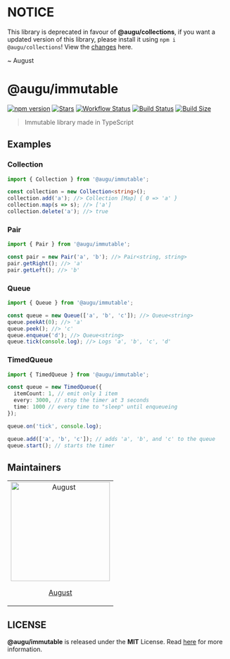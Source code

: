 # NOTICE
This library is deprecated in favour of **@augu/collections**, if you want a updated version of this library, please install it using `npm i @augu/collections`! View the [changes](https://github.com/auguwu/collections#changes-from-0x---1x) here.

~ August

# @augu/immutable 
[![npm version](https://badge.fury.io/js/%40augu%2Fimmutable.svg)](https://badge.fury.io/js/%40augu%2Fimmutable) [![Stars](https://img.shields.io/github/stars/auguwu/immutable)](https://github.com/auguwu/immutable) [![Workflow Status](https://github.com/auguwu/immutable/workflows/ESLint/badge.svg)](https://github.com/auguwu/immutable/tree/master/.github/workflows) [![Build Status](https://travis-ci.org/auguwu/immutable.svg?branch=master)](https://travis-ci.org/auguwu/immutable) [![Build Size](https://img.shields.io/bundlephobia/min/@augu/immutable?style=flat-square)](https://github.com/auguwu/immutable)

> Immutable library made in TypeScript

## Examples
### Collection
```ts
import { Collection } from '@augu/immutable';

const collection = new Collection<string>();
collection.add('a'); //> Collection [Map] { 0 => 'a' }
collection.map(s => s); //> ['a']
collection.delete('a'); //> true
```

### Pair
```ts
import { Pair } from '@augu/immutable';

const pair = new Pair('a', 'b'); //> Pair<string, string>
pair.getRight(); //> 'a'
pair.getLeft(); //> 'b'
```

### Queue
```ts
import { Queue } from '@augu/immutable';

const queue = new Queue(['a', 'b', 'c']); //> Queue<string>
queue.peekAt(0); //> 'a'
queue.peek(); //> 'c'
queue.enqueue('d'); //> Queue<string>
queue.tick(console.log); //> Logs 'a', 'b', 'c', 'd'
```

### TimedQueue
```ts
import { TimedQueue } from '@augu/immutable';

const queue = new TimedQueue({
  itemCount: 1, // emit only 1 item
  every: 3000, // stop the timer at 3 seconds
  time: 1000 // every time to "sleep" until enqueueing
});

queue.on('tick', console.log);

queue.add(['a', 'b', 'c']); // adds 'a', 'b', and 'c' to the queue
queue.start(); // starts the timer
```

## Maintainers
<table>
  <tbody>
    <tr>
      <td align='center' valign='middle'>
        <a href='https://github.com/auguwu' target='_blank'>
          <img src='https://avatars0.githubusercontent.com/u/27751995' alt='August' width='225' height='auto' />
          <br />
          <p>August</p>
        </a>
      </td>
    </tr>
  </tbody>
</table>

## LICENSE
**@augu/immutable** is released under the **MIT** License. Read [here](/LICENSE) for more information.